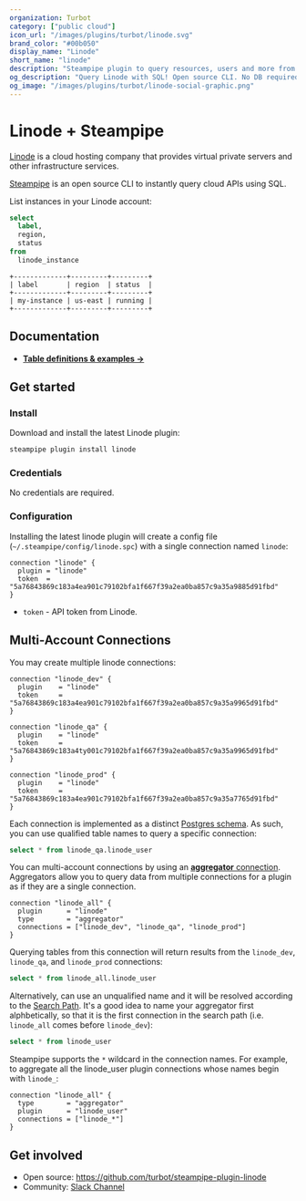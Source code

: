 ```yaml
---
organization: Turbot
category: ["public cloud"]
icon_url: "/images/plugins/turbot/linode.svg"
brand_color: "#00b050"
display_name: "Linode"
short_name: "linode"
description: "Steampipe plugin to query resources, users and more from Linode."
og_description: "Query Linode with SQL! Open source CLI. No DB required."
og_image: "/images/plugins/turbot/linode-social-graphic.png"
---
```


# Linode + Steampipe

[Linode](https://linode.com) is a cloud hosting company that provides virtual private servers and other infrastructure services.

[Steampipe](https://steampipe.io) is an open source CLI to instantly query cloud APIs using SQL.

List instances in your Linode account:

```sql
select
  label,
  region,
  status
from
  linode_instance
```

```
+-------------+---------+---------+
| label       | region  | status  |
+-------------+---------+---------+
| my-instance | us-east | running |
+-------------+---------+---------+
```

## Documentation

- **[Table definitions & examples →](/plugins/turbot/linode/tables)**

## Get started

### Install

Download and install the latest Linode plugin:

```bash
steampipe plugin install linode
```

### Credentials

No credentials are required.

### Configuration

Installing the latest linode plugin will create a config file (`~/.steampipe/config/linode.spc`) with a single connection named `linode`:

```hcl
connection "linode" {
  plugin = "linode"
  token  = "5a76843869c183a4ea901c79102bfa1f667f39a2ea0ba857c9a35a9885d91fbd"
}
```

- `token` - API token from Linode.

## Multi-Account Connections

You may create multiple linode connections:

```hcl
connection "linode_dev" {
  plugin    = "linode"
  token     = "5a76843869c183a4ea901c79102bfa1f667f39a2ea0ba857c9a35a9965d91fbd"
}

connection "linode_qa" {
  plugin    = "linode"
  token     = "5a76843869c183a4ty001c79102bfa1f667f39a2ea0ba857c9a35a9965d91fbd"
}

connection "linode_prod" {
  plugin    = "linode"
  token     = "5a76843869c183a4ea901c79102bfa1f667f39a2ea0ba857c9a35a7765d91fbd"
}
```

Each connection is implemented as a distinct [Postgres schema](https://www.postgresql.org/docs/current/ddl-schemas.html). As such, you can use qualified table names to query a specific connection:

```sql
select * from linode_qa.linode_user
```

You can multi-account connections by using an [**aggregator** connection](https://steampipe.io/docs/using-steampipe/managing-connections#using-aggregators). Aggregators allow you to query data from multiple connections for a plugin as if they are a single connection.

```hcl
connection "linode_all" {
  plugin      = "linode"
  type        = "aggregator"
  connections = ["linode_dev", "linode_qa", "linode_prod"]
}
```

Querying tables from this connection will return results from the `linode_dev`, `linode_qa`, and `linode_prod` connections:

```sql
select * from linode_all.linode_user
```

Alternatively, can use an unqualified name and it will be resolved according to the [Search Path](https://steampipe.io/docs/guides/search-path). It's a good idea to name your aggregator first alphbetically, so that it is the first connection in the search path (i.e. `linode_all` comes before `linode_dev`):

```sql
select * from linode_user
```

Steampipe supports the `*` wildcard in the connection names. For example, to aggregate all the linode_user plugin connections whose names begin with `linode_`:

```hcl
connection "linode_all" {
  type        = "aggregator"
  plugin      = "linode_user"
  connections = ["linode_*"]
}
```

## Get involved

- Open source: https://github.com/turbot/steampipe-plugin-linode
- Community: [Slack Channel](https://steampipe.io/community/join)
